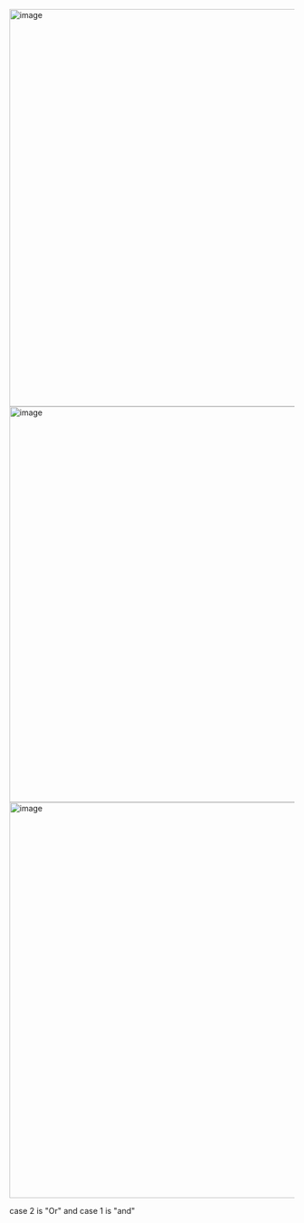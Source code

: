 <img width="703" alt="image" src="https://github.com/gregbg218/DSA/assets/72642906/10f884d5-4abe-42d6-83ba-62d130937cee"><br />
<img width="700" alt="image" src="https://github.com/gregbg218/DSA/assets/72642906/663f2a81-cfed-4ca2-a3ea-96849ebd311b"><br />
<img width="700" alt="image" src="https://github.com/gregbg218/DSA/assets/72642906/4b4428b9-c679-4f1e-a42a-64172bfde92e"><br />


case 2 is "Or" and case 1 is "and"
